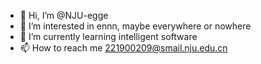 - 👋 Hi, I’m @NJU-egge
- 👀 I’m interested in ennn, maybe everywhere or nowhere
- 🌱 I’m currently learning intelligent software
- 📫 How to reach me 221900209@smail.nju.edu.cn


<!---
NJU-egge/NJU-egge is a ✨ special ✨ repository because its `README.md` (this file) appears on your GitHub profile.
You can click the Preview link to take a look at your changes.
--->
